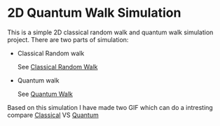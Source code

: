 # 2D Quantum Walk Simulation
This is a simple 2D classical random walk and quantum walk simulation project.
There are two parts of simulation:

-  Classical Random walk

   See [Classical Random Walk](https://github.com/daihui/QuantumWalkSimulation/blob/master/classicalRWMat.py)

-  Quantum walk

   See [Quantum Walk](https://github.com/daihui/QuantumWalkSimulation/blob/master/quantumRWMat.py)

Based on this simulation I have made two GIF which can do a intresting compare [Classical](https://github.com/daihui/QuantumWalkSimulation/blob/master/CRW.gif) VS [Quantum](https://github.com/daihui/QuantumWalkSimulation/blob/master/QW.gif)
